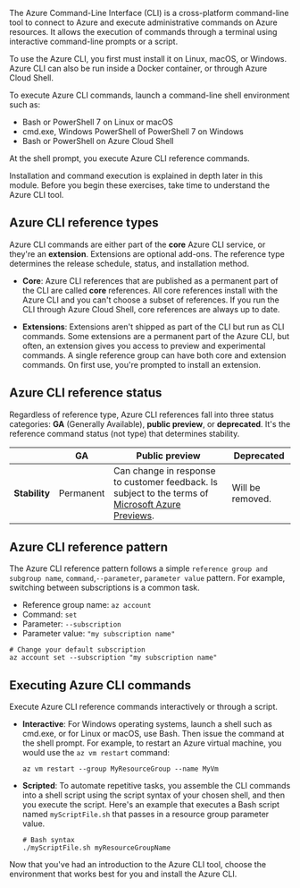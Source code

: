 <!-- markdownlint-disable MD041 -->

The Azure Command-Line Interface (CLI) is a cross-platform command-line tool to connect to Azure and execute administrative commands on Azure resources. It allows the execution of commands through a terminal using interactive command-line prompts or a script.

To use the Azure CLI, you first must install it on Linux, macOS, or Windows. Azure CLI can also be run inside a Docker container, or through Azure Cloud Shell.

To execute Azure CLI commands, launch a command-line shell environment such as:

* Bash or PowerShell 7 on Linux or macOS
* cmd.exe, Windows PowerShell of PowerShell 7 on Windows
* Bash or PowerShell on Azure Cloud Shell

At the shell prompt, you execute Azure CLI reference commands.

Installation and command execution is explained in depth later in this module. Before you begin these exercises, take time to understand the Azure CLI tool.

## Azure CLI reference types

Azure CLI commands are either part of the **core** Azure CLI service, or they're an **extension**. Extensions are optional add-ons. The reference type determines the release schedule, status, and installation method.

* **Core**: Azure CLI references that are published as a permanent part of the CLI are called **core** references. All core references install with the Azure CLI and you can't choose a subset of references. If you run the CLI through Azure Cloud Shell, core references are always up to date.

* **Extensions**: Extensions aren't shipped as part of the CLI but run as CLI commands. Some extensions are a permanent part of the Azure CLI, but often, an extension gives you access to preview and experimental commands. A single reference group can have both core and extension commands. On first use, you're prompted to install an extension.

## Azure CLI reference status

Regardless of reference type, Azure CLI references fall into three status categories: **GA** (Generally Available), **public preview**, or **deprecated**. It's the reference command status (not type) that determines stability.

| | GA  | Public preview | Deprecated
|-|-|-|-|
| **Stability** | Permanent | Can change in response to customer feedback. Is subject to the terms of [Microsoft Azure Previews](https://azure.microsoft.com/support/legal/preview-supplemental-terms/). | Will be removed.

## Azure CLI reference pattern

The Azure CLI reference pattern follows a simple `reference group and subgroup name`, `command`,`--parameter`, `parameter value` pattern. For example, switching between subscriptions is a common task.

* Reference group name: `az account`
* Command: `set`
* Parameter: `--subscription`
* Parameter value: `"my subscription name"`

```azurecli
# Change your default subscription
az account set --subscription "my subscription name"
```

## Executing Azure CLI commands

Execute Azure CLI reference commands interactively or through a script.

* **Interactive**: For Windows operating systems, launch a shell such as cmd.exe, or for Linux or macOS, use Bash. Then issue the command at the shell prompt. For example, to restart an Azure virtual machine, you would use the `az vm restart` command:

  ```azurecli
  az vm restart --group MyResourceGroup --name MyVm
  ```

* **Scripted**: To automate repetitive tasks, you assemble the CLI commands into a shell script using the script syntax of your chosen shell, and then you execute the script. Here's an example that executes a Bash script named `myScriptFile.sh` that passes in a resource group parameter value.

  ```azurecli
  # Bash syntax
  ./myScriptFile.sh myResourceGroupName
  ```

Now that you've had an introduction to the Azure CLI tool, choose the environment that works best for you and install the Azure CLI.
